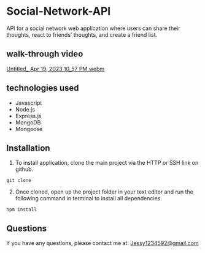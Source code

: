 # Social-Network-API

API for a social network web application where users can share their thoughts, react to friends’ thoughts, and create a friend list.

## walk-through video
[Untitled_ Apr 19, 2023 10_57 PM.webm](https://user-images.githubusercontent.com/110634800/233254627-743cce36-c95c-4416-98b8-42dfe2396e51.webm)


## technologies used

* Javascript
* Node.js
* Express.js
* MongoDB
* Mongoose



## Installation

1. To install application, clone the main project via the HTTP or SSH link on github.

```
git clone
```

2. Once cloned, open up the project folder in your text editor and run the following command in terminal to install all dependencies.

```
npm install
```

## Questions

If you have any questions, please contact me at: Jessy1234592@gmail.com

